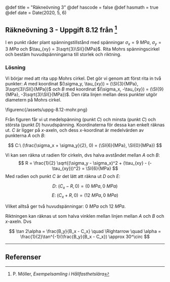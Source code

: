 @def title = "Räkneövning 3"
@def hascode = false
@def hasmath = true
@def date = Date(2020, 5, 6)

## Räkneövning 3 - Uppgift 8.12 från [^moller]

I en punkt råder plant spänningstillstånd med spänningar $\sigma_x = \SI{9}{MPa}$, $\sigma_y = \SI{3}{MPa}$ och $\tau_{xy} = 3\sqrt{3}\SI{}{MPa}$. Rita Mohrs spänningscirkel och bestäm huvudspänningarna till storlek och riktning.

### Lösning

Vi börjar med att rita upp Mohrs cirkel. Det gör vi genom att först rita in två punkter: $A$ med koordinat $(\sigma_y, \tau_{xy}) = (\SI{3}{MPa}, 3\sqrt{3}\SI{}{MPa})$ och $B$ med koordinat $(\sigma_x, -\tau_{xy}) = (\SI{9}{MPa}, -3\sqrt{3}\SI{}{MPa})$. Den räta linjen mellan dess punkter utgör diametern på Mohrs cirkel.

\figurenc{/assets/uppg-8.12-mohr.png}

Från figuren får vi ut medelspänning (punkt $C$) och minsta (punkt $C$) och största (punkt $D$) huvudspänning. Koordinaterna för dessa kan enkelt räknas ut. $C$ är ligger på $x$-axeln, och dess $x$-koordinat är medelvärden av punkterna $A$ och $B$:

$$
C:\ (\frac{\sigma_x + \sigma_y}{2}, 0) = (\SI{6}{MPa}, \SI{0}{MPa})
$$

Vi kan sen räkna ut radien för cirkeln, dvs halva avståndet mellan $A$ och $B$:
$$
R = \frac{1}{2} \sqrt{(\sigma_y - \sigma_x)^2 + (\tau_{xy} - (-\tau_{xy}))^2} = \SI{6}{MPa}
$$
Med radien och punkt $C$ är det lätt att räkna ut $D$ och $E$:

$$
D:\ (C_x - R, 0) = (\SI{0}{MPa}, \SI{0}{MPa})
$$
$$
E:\ (C_x + R, 0) = (\SI{12}{MPa}, \SI{0}{MPa})
$$

Vilket alltså ger två huvudspänningar: $\SI{0}{MPa}$ och $\SI{12}{MPa}$.

Riktningen kan räknas ut som halva vinklen mellan linjen mellan $A$ och $B$ och $x$-axeln. Dvs

$$
\tan 2\alpha = \frac{B_y}{B_x - C_x} \quad \Rightarrow \quad \alpha = \frac{1}{2}\tan^{-1}(\frac{B_y}{B_x - C_x}) \approx 30^\circ
$$

---

## Referenser

[^moller]: P. Möller, *Exempelsamling i Hållfasthetslära*
[^extra]: *Extra övningsexempel i hållfasthetslära för TME061*
